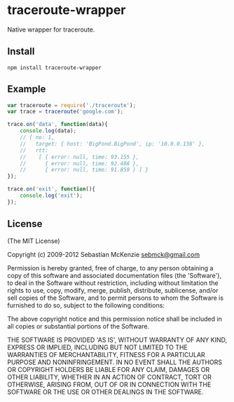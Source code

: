 # traceroute-wrapper #

Native wrapper for traceroute.

## Install ##

	npm install traceroute-wrapper

## Example  ##

```javascript
var traceroute = require('./traceroute');
var trace = traceroute('google.com');

trace.on('data', function(data){
	console.log(data);
	// { no: 1,
	//   target: { host: 'BigPond.BigPond', ip: '10.0.0.138' },
	//   rtt:
	//    [ { error: null, time: 93.155 },
	//      { error: null, time: 92.488 },
	//      { error: null, time: 91.859 } ] }
});

trace.on('exit', function(){
	console.log('exit');
});
```

## License ##

(The MIT License)

Copyright (c) 2009-2012 Sebastian McKenzie <sebmck@gmail.com>

Permission is hereby granted, free of charge, to any person obtaining a copy of this software and associated documentation files (the 'Software'), to deal in the Software without restriction, including without limitation the rights to use, copy, modify, merge, publish, distribute, sublicense, and/or sell copies of the Software, and to permit persons to whom the Software is furnished to do so, subject to the following conditions:

The above copyright notice and this permission notice shall be included in all copies or substantial portions of the Software.

THE SOFTWARE IS PROVIDED 'AS IS', WITHOUT WARRANTY OF ANY KIND, EXPRESS OR IMPLIED, INCLUDING BUT NOT LIMITED TO THE WARRANTIES OF MERCHANTABILITY, FITNESS FOR A PARTICULAR PURPOSE AND NONINFRINGEMENT. IN NO EVENT SHALL THE AUTHORS OR COPYRIGHT HOLDERS BE LIABLE FOR ANY CLAIM, DAMAGES OR OTHER LIABILITY, WHETHER IN AN ACTION OF CONTRACT, TORT OR OTHERWISE, ARISING FROM, OUT OF OR IN CONNECTION WITH THE SOFTWARE OR THE USE OR OTHER DEALINGS IN THE SOFTWARE.